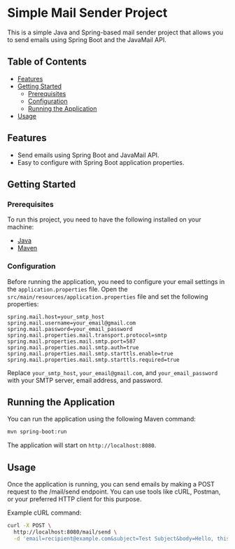 # Simple Mail Sender Project

This is a simple Java and Spring-based mail sender project that allows you to send emails using Spring Boot and the JavaMail API.

## Table of Contents

- [Features](#features)
- [Getting Started](#getting-started)
    - [Prerequisites](#prerequisites)
    - [Configuration](#configuration)
    - [Running the Application](#running-the-application)
- [Usage](#usage)

## Features

- Send emails using Spring Boot and JavaMail API.
- Easy to configure with Spring Boot application properties.

## Getting Started

### Prerequisites

To run this project, you need to have the following installed on your machine:

- [Java](https://www.oracle.com/java/technologies/javase-downloads.html)
- [Maven](https://maven.apache.org/download.cgi)

### Configuration

Before running the application, you need to configure your email settings in the `application.properties` file. Open the `src/main/resources/application.properties` file and set the following properties:

```properties
spring.mail.host=your_smtp_host
spring.mail.username=your_email@gmail.com
spring.mail.password=your_email_password
spring.mail.properties.mail.transport.protocol=smtp
spring.mail.properties.mail.smtp.port=587
spring.mail.properties.mail.smtp.auth=true
spring.mail.properties.mail.smtp.starttls.enable=true
spring.mail.properties.mail.smtp.starttls.required=true
```

Replace `your_smtp_host`, `your_email@gmail.com`, and `your_email_password` with your SMTP server, email address, and password.

## Running the Application
You can run the application using the following Maven command:
```bash
mvn spring-boot:run
```
The application will start on `http://localhost:8080`.

## Usage
Once the application is running, you can send emails by making a POST request to the /mail/send endpoint. You can use tools like cURL, Postman, or your preferred HTTP client for this purpose.

Example cURL command:
```bash
curl -X POST \
  http://localhost:8080/mail/send \
  -d 'email=recipient@example.com&subject=Test Subject&body=Hello, this is a test email!'
```